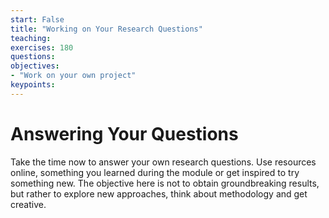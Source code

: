 ```yaml
---
start: False
title: "Working on Your Research Questions"
teaching: 
exercises: 180
questions:
objectives:
- "Work on your own project"
keypoints:
---
```


# Answering Your Questions

Take the time now to answer your own research questions. Use resources online, something you learned during the module or get inspired to try something new. 
The objective here is not to obtain groundbreaking results, but rather to explore new approaches, think about methodology and get creative.  
